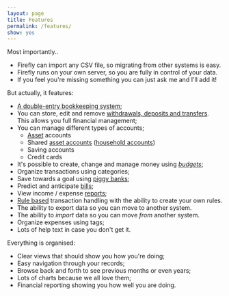 ```yaml
---
layout: page
title: Features
permalink: /features/
show: yes
---
```


Most importantly..

- Firefly can import any CSV file, so migrating from other systems is easy.
- Firefly runs on your own server, so you are fully in control of your data.
- If you feel you're missing something you can just ask me and I'll add it!

But actually, it features:

- [A double-entry bookkeeping system](https://en.wikipedia.org/wiki/Double-entry_bookkeeping_system);
- You can store, edit and remove [withdrawals, deposits and transfers](https://en.wikipedia.org/wiki/Financial_transaction). This allows you full financial management;
- You can manage different types of accounts;
  - [Asset](https://en.wikipedia.org/wiki/Asset) accounts
  - Shared [asset accounts](https://en.wikipedia.org/wiki/Asset) ([household accounts](https://en.wikipedia.org/wiki/Household))
  - Saving accounts
  - Credit cards
- It's possible to create, change and manage money using _[budgets](https://en.wikipedia.org/wiki/Envelope_system)_;
- Organize transactions using categories;
- Save towards a goal using [piggy banks](https://en.wikipedia.org/wiki/Piggy_bank);
- Predict and anticipate [bills](https://en.wikipedia.org/wiki/Invoice);
- View income / expense [reports](https://en.wikipedia.org/wiki/Financial_statement);
- [Rule based](https://en.wikipedia.org/wiki/Rule-based_system) transaction handling with the ability to create your own rules.
- The ability to export data so you can move to another system.
- The ability to _import_ data so you can move _from_ another system.
- Organize expenses using tags;
- Lots of help text in case you don't get it.

Everything is organised:

- Clear views that should show you how you're doing;
- Easy navigation through your records;
- Browse back and forth to see previous months or even years;
- Lots of charts because we all love them;
- Financial reporting showing you how well you are doing.